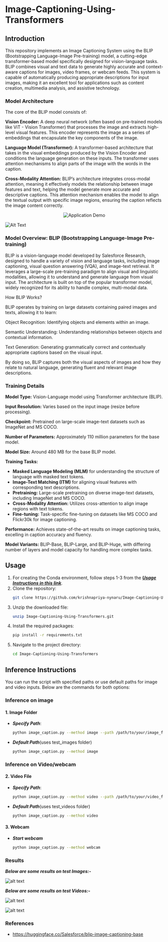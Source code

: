 # Image-Captioning-Using-Transformers
## Introduction
This repository implements an Image Captioning System using the BLIP (Bootstrapping Language-Image Pre-training) model, a cutting-edge transformer-based model specifically designed for vision-language tasks. BLIP combines visual and text data to generate highly accurate and context-aware captions for images, video frames, or webcam feeds. This system is capable of automatically producing appropriate descriptions for input images, making it an excellent tool for applications such as content creation, multimedia analysis, and assistive technology.

### Model Architecture
The core of the BLIP model consists of:

**Vision Encoder:** A deep neural network (often based on pre-trained models like ViT - Vision Transformer) that processes the image and extracts high-level visual features. This encoder represents the image as a series of embeddings that encapsulate the key components of the image.

**Language Model (Transformer):** A transformer-based architecture that takes in the visual embeddings produced by the Vision Encoder and conditions the language generation on these inputs. The transformer uses attention mechanisms to align parts of the image with the words in the caption.

**Cross-Modality Attention:** BLIP’s architecture integrates cross-modal attention, meaning it effectively models the relationship between image features and text, helping the model generate more accurate and descriptive captions. This attention mechanism enables the model to align the textual output with specific image regions, ensuring the caption reflects the image content correctly.

<div align="center">
    <img src="(https://github.com/krishnapriya-nynaru/Image-Captioning-Using-Transformers/blob/main/Image_Captioning_Using_Transformers/Model/model.giff" alt="Application Demo" />
</div>

![Alt Text](https://github.com/krishnapriya-nynaru/Image-Captioning-Using-Transformers/blob/main/Image_Captioning_Using_Transformers/Model/model.gif)

### Model Overview: BLIP (Bootstrapping Language-Image Pre-training)
BLIP is a vision-language model developed by Salesforce Research, designed to handle a variety of vision and language tasks, including image captioning, visual question answering (VQA), and image-text retrieval. It leverages a large-scale pre-training paradigm to align visual and linguistic modalities, allowing it to understand and generate language from visual input. The architecture is built on top of the popular transformer model, widely recognized for its ability to handle complex, multi-modal data.

How BLIP Works?

BLIP operates by training on large datasets containing paired images and texts, allowing it to learn:

Object Recognition: Identifying objects and elements within an image.

Semantic Understanding: Understanding relationships between objects and contextual information.

Text Generation: Generating grammatically correct and contextually appropriate captions based on the visual input.

By doing so, BLIP captures both the visual aspects of images and how they relate to natural language, generating fluent and relevant image descriptions.

### Training Details
**Model Type:** Vision-Language model using Transformer architecture (BLIP).

**Input Resolution:** Varies based on the input image (resize before processing).

**Checkpoint:** Pretrained on large-scale image-text datasets such as ImageNet and MS COCO.

**Number of Parameters:** Approximately 110 million parameters for the base model.

**Model Size:** Around 480 MB for the base BLIP model.

**Training Tasks:**
- **Masked Language Modeling (MLM)** for understanding the structure of language with masked text tokens.
- **Image-Text Matching (ITM)** for aligning visual features with corresponding text descriptions.
- **Pretraining:** Large-scale pretraining on diverse image-text datasets, including ImageNet and MS COCO.
- **Cross-Modality Attention:** Utilizes cross-attention to align image regions with text tokens.
- **Fine-tuning:** Task-specific fine-tuning on datasets like MS COCO and Flickr30k for image captioning.

**Performance:** Achieves state-of-the-art results on image captioning tasks, excelling in caption accuracy and fluency.

**Model Variants:** BLIP-Base, BLIP-Large, and BLIP-Huge, with differing number of layers and model capacity for handling more complex tasks.

## Usage
1. For creating the Conda environment, follow steps 1-3 from the [***Usage Instructions in this link***](https://github.com/krishnapriya-nynaru/Dlib-Face-Recognition?tab=readme-ov-file#usage).
2. Clone the repository: 
   ```bash
   git clone https://github.com/krishnapriya-nynaru/Image-Captioning-Using-Transformers.git
3. Unzip the downloaded file: 
   ```bash
   unzip Image-Captioning-Using-Transformers.git
4. Install the required packages: 
   ```bash
   pip install -r requirements.txt 
5. Navigate to the project directory: 
   ```bash
   cd Image-Captioning-Using-Transformers
## Inference Instructions
You can run the script with specified paths or use default paths for image and video inputs. Below are the commands for both options:
### Inference on image
#### 1. Image Folder
- ***Specify Path***:
   ```bash
   python image_caption.py --method image --path /path/to/your/image_folder
- ***Default Path***(uses test_images folder)
    ```bash
    python image_caption.py --method image
### Inference on Video/webcam
#### 2. Video File
- ***Specify Path***:
   ```bash
   python image_caption.py --method video --path /path/to/your/video_file
- ***Default Path***(uses test_videos folder)
    ```bash
    python image_caption.py --method video
#### 3. Webcam
-  ***Start webcam***
    ```bash
    python image_caption.py --method webcam
### Results
***Below are some results on test Images:-***

![alt text](https://github.com/krishnapriya-nynaru/Image-Captioning-Using-Transformers/blob/main/Image_Captioning_Using_Transformers/output/output_image_1.jpg)

***Below are some results on test Videos:-***

![alt text](https://github.com/krishnapriya-nynaru/Image-Captioning-Using-Transformers/blob/main/Image_Captioning_Using_Transformers/output/output_video_4.jpg)

![alt text](https://github.com/krishnapriya-nynaru/Image-Captioning-Using-Transformers/blob/main/Image_Captioning_Using_Transformers/output/output_video_11.jpg)


### References
- https://huggingface.co/Salesforce/blip-image-captioning-base